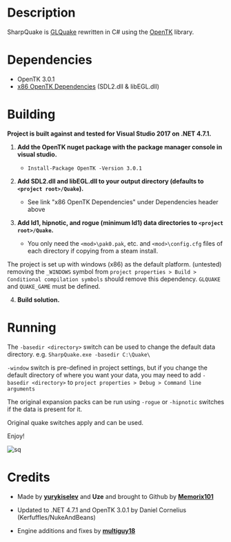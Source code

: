 # Description 

SharpQuake is [GLQuake](https://github.com/dpteam/GLQuake3D) rewritten in C# using the [OpenTK](https://github.com/opentk/opentk) library.

# Dependencies
* OpenTK 3.0.1
* [x86 OpenTK Dependencies](https://github.com/opentk/opentk-dependencies/tree/master/x86) (SDL2.dll & libEGL.dll)
  
# Building

**Project is built against and tested for Visual Studio 2017 on .NET 4.7.1.**

1) **Add the OpenTK nuget package with the package manager console in visual studio.**
    - `Install-Package OpenTK -Version 3.0.1`

2) **Add SDL2.dll and libEGL.dll to your output directory (defaults to `<project root>/Quake`).**
    - See link "x86 OpenTK Dependencies" under Dependencies header above
3) **Add ld1, hipnotic, and rogue (minimum ld1) data directories to `<project root>/Quake`.**
    - You only need the `<mod>\pak0.pak`, etc. and `<mod>\config.cfg` files of each directory if copying from a steam install.

The project is set up with windows (x86) as the default platform. (untested) removing the `_WINDOWS` symbol from `project properties > Build > Conditional compilation symbols` should remove this dependency. `GLQUAKE` and `QUAKE_GAME` must be defined.

4) **Build solution.**

# Running

The `-basedir <directory>` switch can be used to change the default data directory. e.g. `SharpQuake.exe -basedir C:\Quake\`

`-window` switch is pre-defined in project settings, but if you change the default directory of where you want your data, you may need to add `-basedir <directory>` to `project properties > Debug > Command line arguments` 

The original expansion packs can be run using `-rogue` or `-hipnotic` switches if the data is present for it.

Original quake switches apply and can be used.

Enjoy!

![sq](https://cloud.githubusercontent.com/assets/1466920/10977605/5d97bd68-83f2-11e5-8d72-26691129cbff.jpg)


# Credits
* Made by **[yurykiselev](https://sourceforge.net/u/yurykiselev/profile/)** and **Uze** and brought to Github by **[Memorix101](https://github.com/Memorix101)** 

* Updated to .NET 4.7.1 and OpenTK 3.0.1 by Daniel Cornelius (Kerfuffles/NukeAndBeans)

* Engine additions and fixes by **[multiguy18](https://github.com/multiguy18)** 
